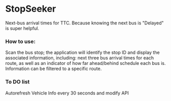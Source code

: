# StopSeeker

Next-bus arrival times for TTC. Because knowing the next bus is "Delayed" is super helpful.

### How to use:
Scan the bus stop; the application will identify the stop ID and display the associated information, including: next three bus arrival times for each route, as well as an indicator of how far ahead/behind schedule each bus is. Information can be filtered to a specific route. 

### To DO list
Autorefresh Vehicle Info every 30 seconds and modify API